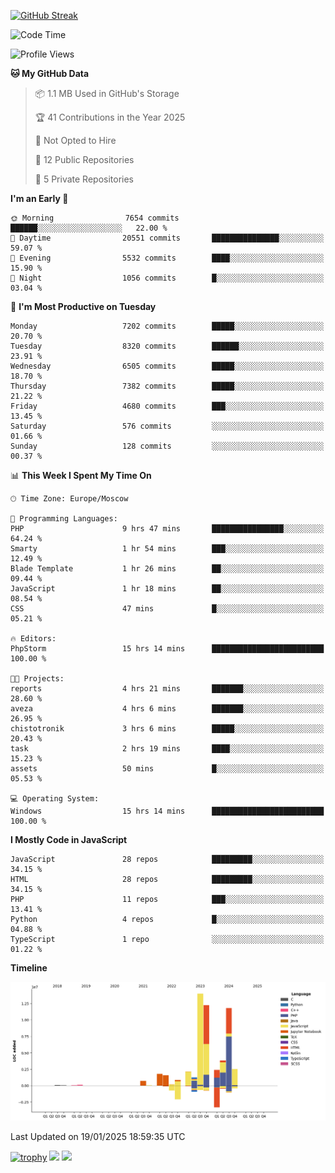 [![GitHub Streak](https://github-readme-streak-stats.herokuapp.com/?user=yogik10)](https://git.io/streak-stats)
<!--START_SECTION:waka-->
![Code Time](http://img.shields.io/badge/Code%20Time-1%2C070%20hrs%2022%20mins-blue)

![Profile Views](http://img.shields.io/badge/Profile%20Views-0-blue)

**🐱 My GitHub Data** 

> 📦 1.1 MB Used in GitHub's Storage 
 > 
> 🏆 41 Contributions in the Year 2025
 > 
> 🚫 Not Opted to Hire
 > 
> 📜 12 Public Repositories 
 > 
> 🔑 5 Private Repositories 
 > 
**I'm an Early 🐤** 

```text
🌞 Morning                7654 commits        ██████░░░░░░░░░░░░░░░░░░░   22.00 % 
🌆 Daytime                20551 commits       ███████████████░░░░░░░░░░   59.07 % 
🌃 Evening                5532 commits        ████░░░░░░░░░░░░░░░░░░░░░   15.90 % 
🌙 Night                  1056 commits        █░░░░░░░░░░░░░░░░░░░░░░░░   03.04 % 
```
📅 **I'm Most Productive on Tuesday** 

```text
Monday                   7202 commits        █████░░░░░░░░░░░░░░░░░░░░   20.70 % 
Tuesday                  8320 commits        ██████░░░░░░░░░░░░░░░░░░░   23.91 % 
Wednesday                6505 commits        █████░░░░░░░░░░░░░░░░░░░░   18.70 % 
Thursday                 7382 commits        █████░░░░░░░░░░░░░░░░░░░░   21.22 % 
Friday                   4680 commits        ███░░░░░░░░░░░░░░░░░░░░░░   13.45 % 
Saturday                 576 commits         ░░░░░░░░░░░░░░░░░░░░░░░░░   01.66 % 
Sunday                   128 commits         ░░░░░░░░░░░░░░░░░░░░░░░░░   00.37 % 
```


📊 **This Week I Spent My Time On** 

```text
🕑︎ Time Zone: Europe/Moscow

💬 Programming Languages: 
PHP                      9 hrs 47 mins       ████████████████░░░░░░░░░   64.24 % 
Smarty                   1 hr 54 mins        ███░░░░░░░░░░░░░░░░░░░░░░   12.49 % 
Blade Template           1 hr 26 mins        ██░░░░░░░░░░░░░░░░░░░░░░░   09.44 % 
JavaScript               1 hr 18 mins        ██░░░░░░░░░░░░░░░░░░░░░░░   08.54 % 
CSS                      47 mins             █░░░░░░░░░░░░░░░░░░░░░░░░   05.21 % 

🔥 Editors: 
PhpStorm                 15 hrs 14 mins      █████████████████████████   100.00 % 

🐱‍💻 Projects: 
reports                  4 hrs 21 mins       ███████░░░░░░░░░░░░░░░░░░   28.60 % 
aveza                    4 hrs 6 mins        ███████░░░░░░░░░░░░░░░░░░   26.95 % 
chistotronik             3 hrs 6 mins        █████░░░░░░░░░░░░░░░░░░░░   20.43 % 
task                     2 hrs 19 mins       ████░░░░░░░░░░░░░░░░░░░░░   15.23 % 
assets                   50 mins             █░░░░░░░░░░░░░░░░░░░░░░░░   05.53 % 

💻 Operating System: 
Windows                  15 hrs 14 mins      █████████████████████████   100.00 % 
```

**I Mostly Code in JavaScript** 

```text
JavaScript               28 repos            █████████░░░░░░░░░░░░░░░░   34.15 % 
HTML                     28 repos            █████████░░░░░░░░░░░░░░░░   34.15 % 
PHP                      11 repos            ███░░░░░░░░░░░░░░░░░░░░░░   13.41 % 
Python                   4 repos             █░░░░░░░░░░░░░░░░░░░░░░░░   04.88 % 
TypeScript               1 repo              ░░░░░░░░░░░░░░░░░░░░░░░░░   01.22 % 
```



**Timeline**

![Lines of Code chart](https://raw.githubusercontent.com/Yogik10/Yogik10/main/assets/bar_graph.png)


 Last Updated on 19/01/2025 18:59:35 UTC
<!--END_SECTION:waka-->
[![trophy](https://github-profile-trophy.vercel.app/?username=yogik10)](https://github.com/ryo-ma/github-profile-trophy)
![](https://github-profile-summary-cards.vercel.app/api/cards/profile-details?username=yogik10&theme=solarized_dark)
![](https://github-profile-summary-cards.vercel.app/api/cards/most-commit-language?username=yogik10&theme=solarized_dark)


